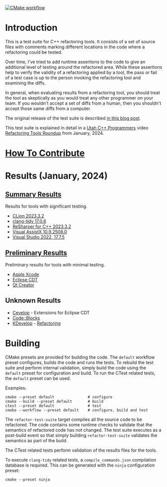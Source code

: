 [![CMake workflow](https://github.com/LegalizeAdulthood/refactor-test-suite/actions/workflows/cmake.yml/badge.svg)](https://github.com/LegalizeAdulthood/refactor-test-suite/actions/workflows/cmake.yml)

# Introduction

This is a test suite for C++ refactoring tools.  It consists of
a set of source files with comments marking different locations
in the code where a refactoring could be tested.

Over time, I've tried to add runtime assertions to the code to
give an additional level of testing around the refactored area.
While these assertions help to verify the validity of a refactoring
applied by a tool, the pass or fail of a test case is up to the
person invoking the refactoring tool and examining the diffs.

In general, when evaluating results from a refactoring tool,
you should treat the tool as skeptically as you would treat
any other programmer on your team.  If you wouldn't accept a
set of diffs from a human, then you shouldn't accept those
same diffs from a computer.

The original release of the test suite is described
[in this blog post](http://legalizeadulthood.wordpress.com/2010/02/02/c-refactoring-tools-test-suite-available/).

This test suite is explained in detail in a [Utah C++ Programmers](https://utahcpp.wordpress.com)
video [Refactoring Tools Roundup](https://www.youtube.com/watch?v=TzQ4-zoDG44) from January, 2024.

# [How To Contribute](Contributing.md)

# Results (January, 2024)

## [Summary Results](SummaryResults.md)

Results for tools with significant testing.

- [CLion 2023.3.2](results/CLionResults.md)
- [clang-tidy 17.0.6](results/ClangTidyResults.md)
- [ReSharper for C++ 2023.3.2](results/ReSharperCppResults.md)
- [Visual AssistX 10.9.2508.0](results/VisualAssistXResults.md)
- [Visual Studio 2022, 17.7.5](results/VisualStudioResults.md)

## [Preliminary Results](PreliminaryResults.md)

Preliminary results for tools with minimal testing.

- [Apple Xcode](results/AppleXcodeResults.md)
- [Eclipse CDT](results/EclipseCDTResults.md)
- [Qt Creator](results/QtCreatorResults.md)

## Unknown Results

- [Cevelop](https://www.cevelop.com/) - Extensions for Eclipse CDT
- [Code::Blocks](http://www.codeblocks.org/)
- [KDevelop](https://www.kdevelop.org/) - [Refactoring](https://community.kde.org/KDevelop/RefactoringTools)

# Building

CMake presets are provided for building the code.  The
`default` workflow preset configures, builds the code
and runs the tests.  To rebuild the test suite and perform
internal validation, simply build the code using the
`default` preset for configuration and build.  To run the
CTest related tests, the `default` preset can be used.

Examples:

```shell
cmake --preset default               # configure
cmake --build --preset default       # build
ctest --preset default               # test
cmake --workflow --preset default    # configure, build and test
```

The `refactor-test-suite` target compiles all the source code
to be refactored.  The code contains some runtime checks to
validate that the semantics of refactored code has not changed.
The test suite executes as a post-build event so that simply
building `refactor-test-suite` validates the semantics as
part of the build.

The CTest related tests perform validation of the results
files for the tools.

To execute `clang-tidy` related tests, a `compile_commands.json`
compilation database is required.  This can be generated with the
`ninja` configuration preset:

```shell
cmake --preset ninja
```

